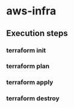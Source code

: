 # aws-infra
## Execution steps

### terraform init
### terraform plan
### terraform apply
### terraform destroy